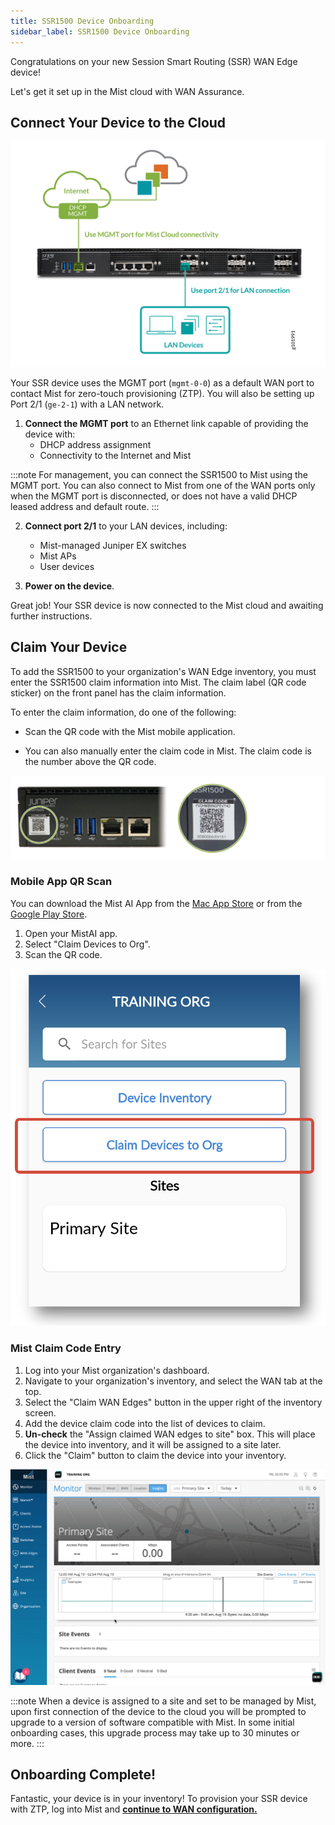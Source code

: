 ```yaml
---
title: SSR1500 Device Onboarding
sidebar_label: SSR1500 Device Onboarding
---
```


Congratulations on your new Session Smart Routing (SSR) WAN Edge device!

Let's get it set up in the Mist cloud with WAN Assurance.

## Connect Your Device to the Cloud

![Port Connections](/img/hdwr_ssr1400_qs_ports_g101991.png)

Your SSR device uses the MGMT port (`mgmt-0-0`) as a default WAN port to contact Mist for zero-touch provisioning (ZTP). You will also be setting up Port 2/1 (`ge-2-1`) with a LAN network.

1. **Connect the MGMT port** to an Ethernet link capable of providing the device with:
    * DHCP address assignment
    * Connectivity to the Internet and Mist

:::note
For management, you can connect the SSR1500 to Mist using the MGMT port. You can also connect to Mist from one of the WAN ports only when the MGMT port is disconnected, or does not have a valid DHCP leased address and default route.
:::

2. **Connect port 2/1** to your LAN devices, including:
    * Mist-managed Juniper EX switches
    * Mist APs
    * User devices

3. **Power on the device**.

Great job! Your SSR device is now connected to the Mist cloud and awaiting further instructions.

## Claim Your Device

To add the SSR1500 to your organization's WAN Edge inventory, you must enter the SSR1500 claim information into Mist. The claim label (QR code sticker) on the front panel has the claim information.

To enter the claim information, do one of the following:

- Scan the QR code with the Mist mobile application.

- You can also manually enter the claim code in Mist. The claim code is the number above the QR code. 

![Claim Code](/img/hdwr_ssr1500_qs_claimcodes_s053306.png)

### Mobile App QR Scan

You can download the Mist AI App from the [Mac App Store](https://apps.apple.com/us/app/mistai/id1215196902) or from the [Google Play Store](https://play.google.com/store/apps/details?id=com.mist.mistify&hl=en_US&gl=US).

1. Open your MistAI app.
2. Select "Claim Devices to Org".
3. Scan the QR code.

![Mist AI App](/img/intro_wa_quickstart_mobile_app.png)

### Mist Claim Code Entry

1. Log into your Mist organization's dashboard.
2. Navigate to your organization's inventory, and select the WAN tab at the top.
3. Select the "Claim WAN Edges" button in the upper right of the inventory screen.
4. Add the device claim code into the list of devices to claim.
5. **Un-check** the "Assign claimed WAN edges to site" box. This will place the device into inventory, and it will be assigned to a site later.
6. Click the "Claim" button to claim the device into your inventory.

![Claim device](/img/intro_wa_quickstart_claim.gif)

:::note
When a device is assigned to a site and set to be managed by Mist, upon first connection of the device to the cloud you will be prompted to upgrade to a version of software compatible with Mist. In some initial onboarding cases, this upgrade process may take up to 30 minutes or more.
:::

## Onboarding Complete!

Fantastic, your device is in your inventory! To provision your SSR device with ZTP, log into Mist and **[continue to WAN configuration.](intro_wa_quickstart_1_networks.md)**
